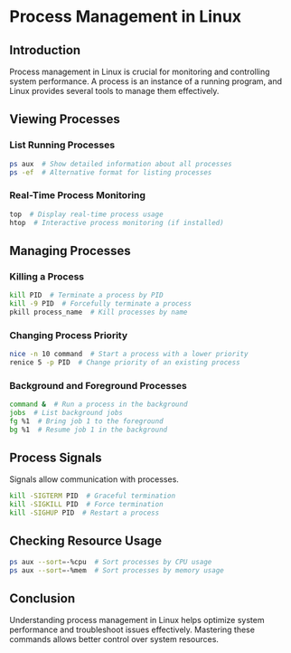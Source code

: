 # Process Management in Linux

## Introduction
Process management in Linux is crucial for monitoring and controlling system performance. A process is an instance of a running program, and Linux provides several tools to manage them effectively.

## Viewing Processes
### List Running Processes
```bash
ps aux  # Show detailed information about all processes
ps -ef  # Alternative format for listing processes
```

### Real-Time Process Monitoring
```bash
top  # Display real-time process usage
htop  # Interactive process monitoring (if installed)
```

## Managing Processes
### Killing a Process
```bash
kill PID  # Terminate a process by PID
kill -9 PID  # Forcefully terminate a process
pkill process_name  # Kill processes by name
```

### Changing Process Priority
```bash
nice -n 10 command  # Start a process with a lower priority
renice 5 -p PID  # Change priority of an existing process
```

### Background and Foreground Processes
```bash
command &  # Run a process in the background
jobs  # List background jobs
fg %1  # Bring job 1 to the foreground
bg %1  # Resume job 1 in the background
```

## Process Signals
Signals allow communication with processes.
```bash
kill -SIGTERM PID  # Graceful termination
kill -SIGKILL PID  # Force termination
kill -SIGHUP PID  # Restart a process
```

## Checking Resource Usage
```bash
ps aux --sort=-%cpu  # Sort processes by CPU usage
ps aux --sort=-%mem  # Sort processes by memory usage
```

## Conclusion
Understanding process management in Linux helps optimize system performance and troubleshoot issues effectively. Mastering these commands allows better control over system resources.

